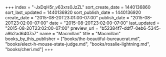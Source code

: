 +++
index = "-JxDqH5r_v63xrs0JzZL"
sort_create_date = 1440136860
sort_last_updated = 1440136920
sort_publish_date = 1440136920
create_date = "2015-08-20T23:01:00-07:00"
publish_date = "2015-08-20T23:02:00-07:00"
date = "2015-08-20T23:02:00-07:00"
last_updated = "2015-08-20T23:02:00-07:00"
preview_url = "b52384f7-ddf7-0eb6-5345-a9b2ad6407a7"
name = "Macmillan"
title = "Macmillan"
books_by_this_publisher = ["books/the-beautiful-bureaucrat.md", "books/elect-h-mouse-state-judge.md", "books/rosalie-lightning.md", "books/cheri.md"]
+++
